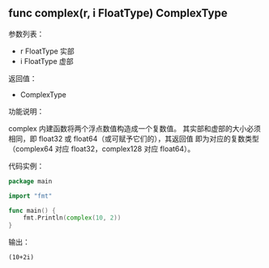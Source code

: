 ## func complex(r, i FloatType) ComplexType

参数列表：

- r FloatType 实部
- i FloatType 虚部

返回值：

- ComplexType

功能说明：

complex 内建函数将两个浮点数值构造成一个复数值。 其实部和虚部的大小必须相同，即 float32 或 float64（或可赋予它们的），其返回值 即为对应的复数类型（complex64 对应 float32，complex128 对应 float64）。

代码实例：

```go
package main

import "fmt"

func main() {
	fmt.Println(complex(10, 2))
}
```

输出：

~~~
(10+2i)
~~~